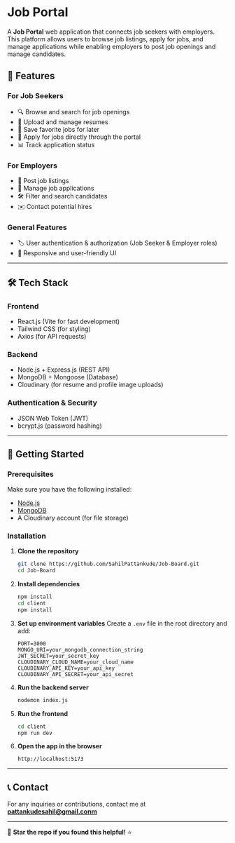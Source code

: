 # Job Portal

A **Job Portal** web application that connects job seekers with employers. This platform allows users to browse job listings, apply for jobs, and manage applications while enabling employers to post job openings and manage candidates.

## 🚀 Features

### For Job Seekers
- 🔍 Browse and search for job openings
- 📄 Upload and manage resumes
- 📌 Save favorite jobs for later
- 📝 Apply for jobs directly through the portal
- 📊 Track application status

### For Employers
- 🏢 Post job listings
- 📂 Manage job applications
- 🛠 Filter and search candidates
- ✉️ Contact potential hires

### General Features
- 🏷️ User authentication & authorization (Job Seeker & Employer roles)
- 🎨 Responsive and user-friendly UI

---

## 🛠️ Tech Stack

### Frontend
- React.js (Vite for fast development)
- Tailwind CSS (for styling)
- Axios (for API requests)

### Backend
- Node.js + Express.js (REST API)
- MongoDB + Mongoose (Database)
- Cloudinary (for resume and profile image uploads)

### Authentication & Security
- JSON Web Token (JWT)
- bcrypt.js (password hashing)

---

## 🚀 Getting Started

### Prerequisites
Make sure you have the following installed:
- [Node.js](https://nodejs.org/en/download/)
- [MongoDB](https://www.mongodb.com/try/download/community)
- A Cloudinary account (for file storage)

### Installation

1. **Clone the repository**
   ```sh
   git clone https://github.com/SahilPattankude/Job-Board.git
   cd Job-Board
   ```

2. **Install dependencies**
   ```sh
   npm install
   cd client
   npm install
   ```

3. **Set up environment variables**
   Create a `.env` file in the root directory and add:
   ```env
   PORT=3000
   MONGO_URI=your_mongodb_connection_string
   JWT_SECRET=your_secret_key
   CLOUDINARY_CLOUD_NAME=your_cloud_name
   CLOUDINARY_API_KEY=your_api_key
   CLOUDINARY_API_SECRET=your_api_secret
   ```

4. **Run the backend server**
   ```sh
   nodemon index.js
   ```

5. **Run the frontend**
   ```sh
   cd client
   npm run dev
   ```

6. **Open the app in the browser**
   ```
   http://localhost:5173
   ```
---

## 📞 Contact
For any inquiries or contributions, contact me at **pattankudesahil@gmail.conm**

---

🌟 **Star the repo if you found this helpful!** ⭐



